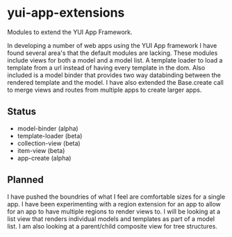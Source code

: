 yui-app-extensions
==================

Modules to extend the YUI App Framework.

In developing a number of web apps using the YUI App framework I have found several area's that the default modules are lacking. These modules include views for both a model and a model list. A template loader to load a template from a url instead of having every template in the dom. Also included is a model binder that provides two way databinding between the rendered template and the model. I have also extended the Base.create call to merge views and routes from multiple apps to create larger apps.

Status
------
* model-binder (alpha)
* template-loader (beta)
* collection-view (beta)
* item-view (beta)
* app-create (alpha)

Planned
-------
I have pushed the boundries of what I feel are comfortable sizes for a single app. I have been experimenting with a region extension for an app to allow for an app to have multiple regions to render views to. I will be looking at a list view that renders individual models and templates as part of a model list. I am also looking at a parent/child composite view for tree structures.